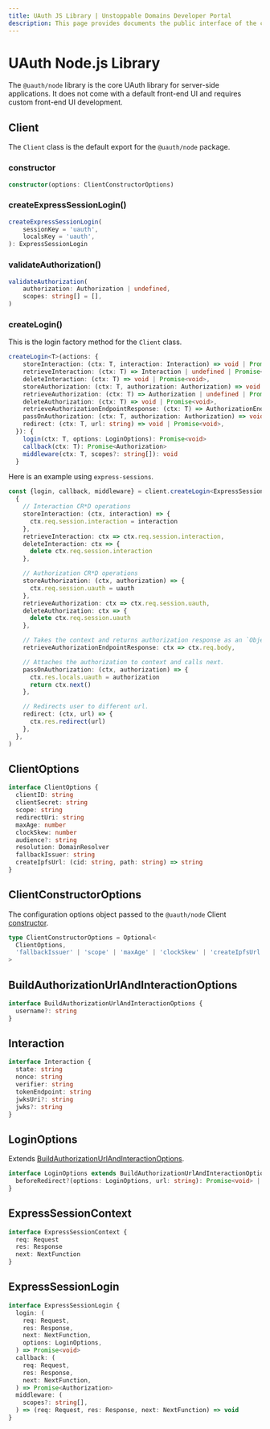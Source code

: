 ```yaml
---
title: UAuth JS Library | Unstoppable Domains Developer Portal
description: This page provides documents the public interface of the core @uauth/node library.
---
```


# UAuth Node.js Library

The `@uauth/node` library is the core UAuth library for server-side applications. It does not come with a default front-end UI and requires custom front-end UI development. 

## Client

The `Client` class is the default export for the `@uauth/node` package.

### constructor

```typescript
constructor(options: ClientConstructorOptions)
```

### createExpressSessionLogin()

```typescript
createExpressSessionLogin(
    sessionKey = 'uauth',
    localsKey = 'uauth',
): ExpressSessionLogin 
```

### validateAuthorization()

```typescript
validateAuthorization(
    authorization: Authorization | undefined,
    scopes: string[] = [],
)
```

### createLogin()

This is the login factory method for the `Client` class.

```typescript
createLogin<T>(actions: {
    storeInteraction: (ctx: T, interaction: Interaction) => void | Promise<void>,
    retrieveInteraction: (ctx: T) => Interaction | undefined | Promise<Interaction | undefined>,
    deleteInteraction: (ctx: T) => void | Promise<void>,
    storeAuthorization: (ctx: T, authorization: Authorization) => void | Promise<void>,
    retrieveAuthorization: (ctx: T) => Authorization | undefined | Promise<Authorization | undefined>,
    deleteAuthorization: (ctx: T) => void | Promise<void>,
    retrieveAuthorizationEndpointResponse: (ctx: T) => AuthorizationEndpointResponse,
    passOnAuthorization: (ctx: T, authorization: Authorization) => void,
    redirect: (ctx: T, url: string) => void | Promise<void>,
  }): {
    login(ctx: T, options: LoginOptions): Promise<void>
    callback(ctx: T): Promise<Authorization>
    middleware(ctx: T, scopes?: string[]): void
  }
```

Here is an example using `express-sessions`.

```typescript
const {login, callback, middleware} = client.createLogin<ExpressSessionContext>(
  {
    // Interaction CR*D operations
    storeInteraction: (ctx, interaction) => {
      ctx.req.session.interaction = interaction
    },
    retrieveInteraction: ctx => ctx.req.session.interaction,
    deleteInteraction: ctx => {
      delete ctx.req.session.interaction
    },

    // Authorization CR*D operations
    storeAuthorization: (ctx, authorization) => {
      ctx.req.session.uauth = uauth
    },
    retrieveAuthorization: ctx => ctx.req.session.uauth,
    deleteAuthorization: ctx => {
      delete ctx.req.session.uauth
    },

    // Takes the context and returns authorization response as an `Object`.
    retrieveAuthorizationEndpointResponse: ctx => ctx.req.body,

    // Attaches the authorization to context and calls next.
    passOnAuthorization: (ctx, authorization) => {
      ctx.res.locals.uauth = authorization
      return ctx.next()
    },

    // Redirects user to different url.
    redirect: (ctx, url) => {
      ctx.res.redirect(url)
    },
  },
)
```

## ClientOptions

```typescript
interface ClientOptions {
  clientID: string
  clientSecret: string
  scope: string
  redirectUri: string
  maxAge: number
  clockSkew: number
  audience?: string
  resolution: DomainResolver
  fallbackIssuer: string
  createIpfsUrl: (cid: string, path: string) => string
}
```

## ClientConstructorOptions

The configuration options object passed to the `@uauth/node` Client [constructor](#constructor).

```typescript
type ClientConstructorOptions = Optional<
  ClientOptions,
  'fallbackIssuer' | 'scope' | 'maxAge' | 'clockSkew' | 'createIpfsUrl'
>
```

## BuildAuthorizationUrlAndInteractionOptions
```typescript
interface BuildAuthorizationUrlAndInteractionOptions {
  username?: string
}
```

## Interaction

```typescript
interface Interaction {
  state: string
  nonce: string
  verifier: string
  tokenEndpoint: string
  jwksUri?: string
  jwks?: string
}
```

## LoginOptions

Extends [BuildAuthorizationUrlAndInteractionOptions](#buildauthorizationurlandinteractionoptions).

```typescript
interface LoginOptions extends BuildAuthorizationUrlAndInteractionOptions {
  beforeRedirect?(options: LoginOptions, url: string): Promise<void> | void
}
```

## ExpressSessionContext

```typescript
interface ExpressSessionContext {
  req: Request
  res: Response
  next: NextFunction
}
```

## ExpressSessionLogin

```typescript
interface ExpressSessionLogin {
  login: (
    req: Request,
    res: Response,
    next: NextFunction,
    options: LoginOptions,
  ) => Promise<void>
  callback: (
    req: Request,
    res: Response,
    next: NextFunction,
  ) => Promise<Authorization>
  middleware: (
    scopes?: string[],
  ) => (req: Request, res: Response, next: NextFunction) => void
}
```